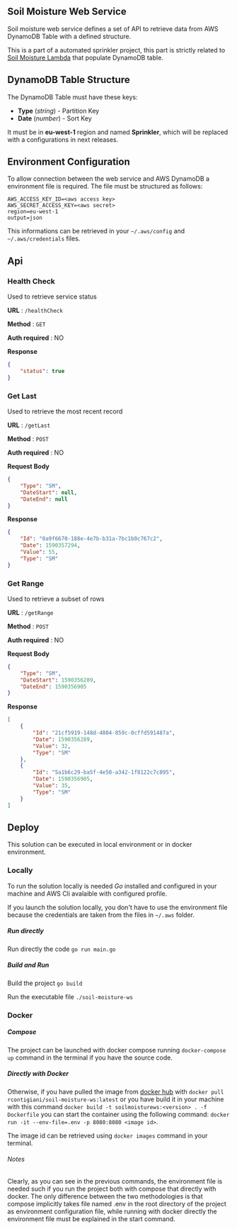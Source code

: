 ##  Soil Moisture Web Service
Soil moisture web service defines a set of API to retrieve data from AWS DynamoDB Table with a defined structure. 

This is a part of a automated sprinkler project, this part is strictly related to [Soil Moisture Lambda](https://github.com/rcontigiani/soil-moisture-lambda.git) that populate DynamoDB table.

## DynamoDB Table Structure

The DynamoDB Table must have these keys:
- **Type** (*string*) - Partition Key
- **Date** (*number*) - Sort Key

It must be in **eu-west-1** region and named **Sprinkler**, which will be replaced with a configurations in next releases.

## Environment Configuration

To allow connection between the web service and AWS DynamoDB a environment file is required. The file must be structured as follows:

```
AWS_ACCESS_KEY_ID=<aws access key>
AWS_SECRET_ACCESS_KEY=<aws secret>
region=eu-west-1
output=json
```

This informations can be retrieved in your `~/.aws/config` and  `~/.aws/credentials` files.

## Api

### Health Check

Used to retrieve service status

**URL** : `/healthCheck`

**Method** : `GET`

**Auth required** : NO

**Response**

```json
{
    "status": true
}
```

### Get Last

Used to retrieve the most recent record

**URL** : `/getLast`

**Method** : `POST`

**Auth required** : NO

**Request Body**

```json
{
	"Type": "SM",
	"DateStart": null,
	"DateEnd": null
}
```

**Response**

```json
{
    "Id": "0a9f6670-188e-4e7b-b31a-7bc1b0c767c2",
    "Date": 1590357294,
    "Value": 55,
    "Type": "SM"
}
```

### Get Range

Used to retrieve a subset of rows

**URL** : `/getRange`

**Method** : `POST`

**Auth required** : NO

**Request Body**

```json
{
	"Type": "SM",
	"DateStart": 1590356289,
	"DateEnd": 1590356905
}
```

**Response**

```json
[
    {
        "Id": "21cf5919-148d-4804-859c-0cffd591487a",
        "Date": 1590356289,
        "Value": 32,
        "Type": "SM"
    },
    {
        "Id": "5a1b6c29-ba5f-4e50-a342-1f8122c7c895",
        "Date": 1590356905,
        "Value": 35,
        "Type": "SM"
    }
]
```


## Deploy

This solution can be executed in local environment or in docker environment.

### Locally

To run the solution locally is needed *Go* installed and configured in your machine and AWS Cli avalaible with configured profile. 

If you launch the solution locally, you don't have to use the environment file because the credentials are taken from the files in `~/.aws` folder. 

##### Run directly

Run directly the code
`go run main.go`

##### Build and Run

Build the project
`go build`

Run the executable file
`./soil-moisture-ws`

### Docker

##### Compose

The project can be launched with docker compose running `docker-compose up` command in the terminal if you have the source code.

##### Directly with Docker

Otherwise, if you have pulled the image from [docker hub](https://hub.docker.com/repository/docker/rcontigiani/soil-moisture-ws) with `docker pull rcontigiani/soil-moisture-ws:latest` or you have build it in your machine with this command `docker build -t soilmoisturews:<version> . -f Dockerfile` you can start the container using the following command: `docker run -it --env-file=.env -p 8080:8080 <image id>`.

The image id can be retrieved using `docker images` command in your terminal.

###### Notes

Clearly, as you can see in the previous commands, the environment file is needed such if you run the project both with compose that directly with docker. The only difference between the two methodologies is that compose implicitly takes file named .env in the root directory of the project as environment configuration file, while running with docker directly the environment file must be explained in the start command. 
